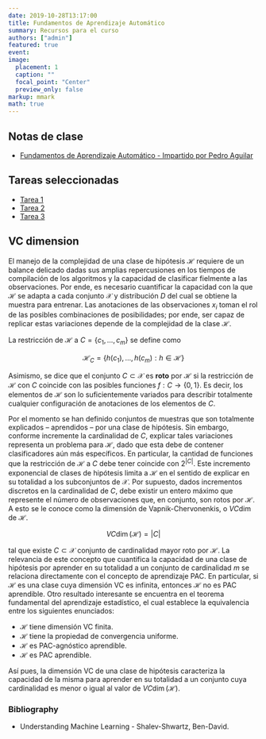 ```yaml
---
date: 2019-10-28T13:17:00
title: Fundamentos de Aprendizaje Automático
summary: Recursos para el curso
authors: ["admin"]
featured: true
event:
image:
  placement: 1
  caption: ""
  focal_point: "Center"
  preview_only: false
markup: mmark
math: true
---
```


## Notas de clase

+ [Fundamentos de Aprendizaje Automático - Impartido por Pedro Aguilar](seminario3.pdf)

## Tareas seleccionadas

+ [Tarea 1](tarea1.pdf)
+ [Tarea 2](tarea2.pdf)
+ [Tarea 3](tarea3.pdf)

## VC dimension

El manejo de la complejidad de una clase de hipótesis $\mathcal{H}$ requiere de un balance delicado dadas sus amplias repercusiones en los tiempos de compilación de los algoritmos y la capacidad de clasificar fielmente a las observaciones. Por ende, es necesario cuantificar la capacidad con la que $\mathcal{H}$ se adapta a cada conjunto $\mathcal{X}$ y distribución $D$ del cual se obtiene la muestra para entrenar. Las anotaciones de las observaciones $x_{i}$ toman el rol de las posibles combinaciones de posibilidades; por ende, ser capaz de replicar estas variaciones depende de la complejidad de la clase $\mathcal{H}$. 

La restricción de $\mathcal{H}$ a $C = \{ c_{1},\dots,c_{m} \}$ se define como

$$\mathcal{H}_{C} = \{ h(c_{1}),\dots,h(c_{m}) : h \in \mathcal{H} \}$$

Asimismo, se dice que el conjunto $C\subset \mathcal{X}$ es $\textbf{roto}$ por $\mathcal{H}$ si la restricción de $\mathcal{H}$ con $C$ coincide con las posibles funciones $f:C \rightarrow \{ 0,1 \}$. Es decir, los elementos de $\mathcal{H}$ son lo suficientemente variados para describir totalmente cualquier configuración de anotaciones de los elementos de $C$.

Por el momento se han definido conjuntos de muestras que son totalmente explicados – aprendidos – por una clase de hipótesis. Sin embargo, conforme incremente la cardinalidad de $C$, explicar tales variaciones representa un problema para $\mathcal{H}$, dado que esta debe de contener clasificadores aún más específicos. En particular, la cantidad de funciones que la restricción de $\mathcal{H}$ a $C$ debe tener coincide con $2^{|C|}$. Este incremento exponencial de clases de hipótesis limita a $\mathcal{H}$ en el sentido de explicar en su totalidad a los subconjuntos de $\mathcal{X}$. Por supuesto, dados incrementos discretos en la cardinalidad de $C$, debe existir un entero máximo que represente el número de observaciones que, en conjunto, son rotos por $\mathcal{H}$. A esto se le conoce como la dimensión de Vapnik-Chervonenkis, o $VC\dim$ de $\mathcal{H}$.

$$VC\dim(\mathcal{H}) = |C|$$

tal que existe $C\subset \mathcal{X}$ conjunto de cardinalidad mayor roto por $\mathcal{H}$. La relevancia de este concepto que cuantifica la capacidad de una clase de hipótesis por aprender en su totalidad a un conjunto de cardinalidad $m$ se relaciona directamente con el concepto de aprendizaje PAC. En particular, si $\mathcal{H}$ es una clase cuya dimensión VC es infinita, entonces $\mathcal{H}$ no es PAC aprendible. Otro resultado interesante se encuentra en el teorema fundamental del aprendizaje estadístico, el cual establece la equivalencia entre los siguientes enunciados:

+ $\mathcal{H}$ tiene dimensión VC finita.
+ $\mathcal{H}$ tiene la propiedad de convergencia uniforme.
+ $\mathcal{H}$ es PAC-agnóstico aprendible.
+ $\mathcal{H}$ es PAC aprendible.

Así pues, la dimensión VC de una clase de hipótesis caracteriza la capacidad de la misma para aprender en su totalidad a un conjunto cuya cardinalidad es menor o igual al valor de $VC\dim(\mathcal{H})$.

### Bibliography

+ Understanding Machine Learning - Shalev-Shwartz, Ben-David.